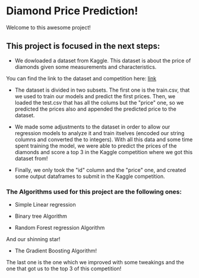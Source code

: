 # Diamond Price Prediction!

Welcome to this awesome project!

## This project is focused in the next steps:

- We dowloaded a dataset from Kaggle. This dataset is about the price of diamonds given some measurements and characteristics.

You can find the link to the dataset and competition here: [link](https://www.kaggle.com/c/diamonds-datamad1020-rev)

- The dataset is divided in two subsets. The first one is the train.csv, that we used to train our models and predict the first prices. Then, we loaded the test.csv that has all the colums but the "price" one, so we predicted the prices also and appended the predicted price to the dataset.

- We made some adjustments to the dataset in order to allow our regression models to analyze it and train itselves (encoded our string columns and converted the to integers). With all this data and some time spent training the model, we were able to predict the prices of the diamonds and score a top 3 in the Kaggle competition where we got this dataset from!

- Finally, we only took the "id" column and the "price" one, and created some output dataframes to submit in the Kaggle competition.

### The Algorithms used for this project are the following ones:

- Simple Linear regression

- Binary tree Algorithm

- Random Forest regression Algorithm

And our shinning star!

- The Gradient Boosting Algorithm!

The last one is the one which we improved with some tweakings and the one that got us to the top 3 of this competition!

